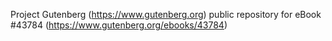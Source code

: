 Project Gutenberg (https://www.gutenberg.org) public repository for eBook #43784 (https://www.gutenberg.org/ebooks/43784)
